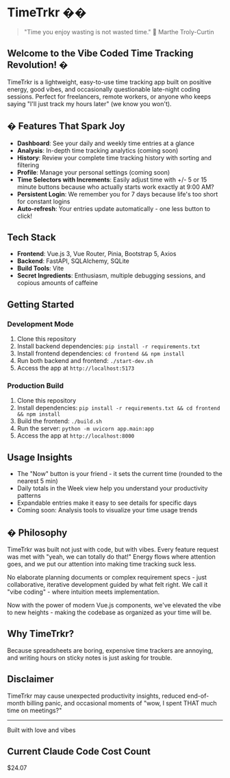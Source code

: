 # TimeTrkr ��

> "Time you enjoy wasting is not wasted time."  Marthe Troly-Curtin

## Welcome to the Vibe Coded Time Tracking Revolution! �

TimeTrkr is a lightweight, easy-to-use time tracking app built on positive energy, good vibes, and occasionally questionable late-night coding sessions. Perfect for freelancers, remote workers, or anyone who keeps saying "I'll just track my hours later" (we know you won't).

## � Features That Spark Joy

- **Dashboard**: See your daily and weekly time entries at a glance
- **Analysis**: In-depth time tracking analytics (coming soon)
- **History**: Review your complete time tracking history with sorting and filtering
- **Profile**: Manage your personal settings (coming soon)
- **Time Selectors with Increments**: Easily adjust time with +/- 5 or 15 minute buttons because who actually starts work exactly at 9:00 AM?
- **Persistent Login**: We remember you for 7 days because life's too short for constant logins
- **Auto-refresh**: Your entries update automatically - one less button to click!

## Tech Stack

- **Frontend**: Vue.js 3, Vue Router, Pinia, Bootstrap 5, Axios
- **Backend**: FastAPI, SQLAlchemy, SQLite
- **Build Tools**: Vite
- **Secret Ingredients**: Enthusiasm, multiple debugging sessions, and copious amounts of caffeine

## Getting Started

### Development Mode

1. Clone this repository
2. Install backend dependencies: `pip install -r requirements.txt`
3. Install frontend dependencies: `cd frontend && npm install`
4. Run both backend and frontend: `./start-dev.sh`
5. Access the app at `http://localhost:5173`

### Production Build

1. Clone this repository
2. Install dependencies: `pip install -r requirements.txt && cd frontend && npm install`
3. Build the frontend: `./build.sh`
4. Run the server: `python -m uvicorn app.main:app`
5. Access the app at `http://localhost:8000`

## Usage Insights

- The "Now" button is your friend - it sets the current time (rounded to the nearest 5 min)
- Daily totals in the Week view help you understand your productivity patterns
- Expandable entries make it easy to see details for specific days
- Coming soon: Analysis tools to visualize your time usage trends

## � Philosophy

TimeTrkr was built not just with code, but with vibes. Every feature request was met with "yeah, we can totally do that!" Energy flows where attention goes, and we put our attention into making time tracking suck less.

No elaborate planning documents or complex requirement specs - just collaborative, iterative development guided by what felt right. We call it "vibe coding" - where intuition meets implementation.

Now with the power of modern Vue.js components, we've elevated the vibe to new heights - making the codebase as organized as your time will be.

## Why TimeTrkr?

Because spreadsheets are boring, expensive time trackers are annoying, and writing hours on sticky notes is just asking for trouble.

## Disclaimer

TimeTrkr may cause unexpected productivity insights, reduced end-of-month billing panic, and occasional moments of "wow, I spent THAT much time on meetings?"

---

Built with love and vibes

## Current Claude Code Cost Count

$24.07
